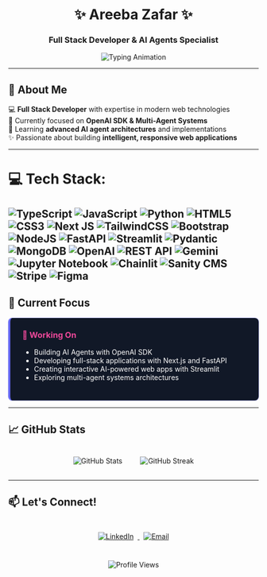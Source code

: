 <div align="center">
  
# ✨ Areeba Zafar ✨  
### Full Stack Developer & AI Agents Specialist
  
![Typing Animation](https://readme-typing-svg.demolab.com?font=Fira+Code&weight=600&size=26&duration=3000&pause=500&color=6366F1&center=true&vCenter=true&width=500&lines=Building+Intelligent+Web+Apps;OpenAI+SDK+Expert;Next.js+%7C+TypeScript+%7C+Python;AI+Agents+Enthusiast;Full+Stack+Developer)

</div>

---

## 🚀 About Me

💻 **Full Stack Developer** with expertise in modern web technologies  
🤖 Currently focused on **OpenAI SDK & Multi-Agent Systems**  
🌱 Learning **advanced AI agent architectures** and implementations  
✨ Passionate about building **intelligent, responsive web applications**  

---

# 💻 Tech Stack:
![TypeScript](https://img.shields.io/badge/typescript-%23007ACC.svg?style=for-the-badge&logo=typescript&logoColor=white) ![JavaScript](https://img.shields.io/badge/javascript-%23323330.svg?style=for-the-badge&logo=javascript&logoColor=%23F7DF1E) ![Python](https://img.shields.io/badge/python-3670A0?style=for-the-badge&logo=python&logoColor=ffdd54) ![HTML5](https://img.shields.io/badge/html5-%23E34F26.svg?style=for-the-badge&logo=html5&logoColor=white) ![CSS3](https://img.shields.io/badge/css3-%231572B6.svg?style=for-the-badge&logo=css3&logoColor=white) ![Next JS](https://img.shields.io/badge/Next-black?style=for-the-badge&logo=next.js&logoColor=white) ![TailwindCSS](https://img.shields.io/badge/tailwindcss-%2338B2AC.svg?style=for-the-badge&logo=tailwind-css&logoColor=white) ![Bootstrap](https://img.shields.io/badge/bootstrap-%23563D7C.svg?style=for-the-badge&logo=bootstrap&logoColor=white) ![NodeJS](https://img.shields.io/badge/node.js-6DA55F?style=for-the-badge&logo=node.js&logoColor=white) ![FastAPI](https://img.shields.io/badge/FastAPI-005571?style=for-the-badge&logo=fastapi) ![Streamlit](https://img.shields.io/badge/Streamlit-FF4B4B?style=for-the-badge&logo=Streamlit&logoColor=white) ![Pydantic](https://img.shields.io/badge/pydantic-%2300C4CC.svg?style=for-the-badge&logo=pydantic&logoColor=white) ![MongoDB](https://img.shields.io/badge/MongoDB-%234ea94b.svg?style=for-the-badge&logo=mongodb&logoColor=white) ![OpenAI](https://img.shields.io/badge/OpenAI-412991?style=for-the-badge&logo=openai&logoColor=white) ![REST API](https://img.shields.io/badge/REST_API-FF6C37?style=for-the-badge&logo=rest&logoColor=white) ![Gemini](https://img.shields.io/badge/Gemini-ffcc00?style=for-the-badge&logo=google&logoColor=black) ![Jupyter Notebook](https://img.shields.io/badge/Jupyter%20Notebook-F37626.svg?style=for-the-badge&logo=jupyter&logoColor=white) ![Chainlit](https://img.shields.io/badge/Chainlit-663399.svg?style=for-the-badge&logo=lightning&logoColor=white) ![Sanity CMS](https://img.shields.io/badge/Sanity%20CMS-F03E2F?style=for-the-badge&logo=sanity&logoColor=white) ![Stripe](https://img.shields.io/badge/Stripe-008CDD.svg?style=for-the-badge&logo=stripe&logoColor=white) ![Figma](https://img.shields.io/badge/figma-%23F24E1E.svg?style=for-the-badge&logo=figma&logoColor=white)
---

## 🌟 Current Focus

<div style="background: #111827; color: white; padding: 1.5rem; border-radius: 0.5rem; border-left: 4px solid #6366F1; animation: pulse 2s infinite;">
  <style>
    @keyframes pulse {
      0% { box-shadow: 0 0 0 0 rgba(99, 102, 241, 0.4); }
      70% { box-shadow: 0 0 0 10px rgba(99, 102, 241, 0); }
      100% { box-shadow: 0 0 0 0 rgba(99, 102, 241, 0); }
    }
  </style>
  <h3 style="margin-top: 0; color: #EC4899;">🔭 Working On</h3>
  <ul>
    <li>Building AI Agents with OpenAI SDK</li>
    <li>Developing full-stack applications with Next.js and FastAPI</li>
    <li>Creating interactive AI-powered web apps with Streamlit</li>
    <li>Exploring multi-agent systems architectures</li>
  </ul>
</div>

---

## 📈 GitHub Stats

<div align="center">
  <img src="https://github-readme-stats.vercel.app/api?username=AreebaZafarChohan&show_icons=true&theme=radical" alt="GitHub Stats" style="margin: 1rem;"/>
  <img src="https://github-readme-streak-stats.herokuapp.com/?user=AreebaZafarChohan&theme=radical" alt="GitHub Streak" style="margin: 1rem;"/>
</div>

---

## 📫 Let's Connect!

<div align="center" style="margin-top: 2rem;">
  <a href="[https://linkedin.com/in/areeba-zafar-973917303/?lipi=urn%3Ali%3Apage%3Ad_flagship3_feed%3BzfO8grE8QqedA7qRjG98FA%3D%3D]" target="_blank">
    <img src="https://img.shields.io/badge/LinkedIn-0077B5?style=for-the-badge&logo=linkedin&logoColor=white" alt="LinkedIn" style="margin: 0.5rem;"/>
  </a>
  <a href="mailto:areebzafar715@gmail.com">
    <img src="https://img.shields.io/badge/Email-D14836?style=for-the-badge&logo=gmail&logoColor=white" alt="Email" style="margin: 0.5rem;"/>
  </a>
<!--   <a href="https://twitter.com/yourhandle" target="_blank">
    <img src="https://img.shields.io/badge/Twitter-1DA1F2?style=for-the-badge&logo=twitter&logoColor=white" alt="Twitter" style="margin: 0.5rem;"/>
  </a> -->
</div>

<div align="center" style="margin-top: 2rem;">
  <img src="https://komarev.com/ghpvc/?username=AreebaZafarChohan&label=Profile%20views&color=6366F1&style=flat" alt="Profile Views" />
</div>

